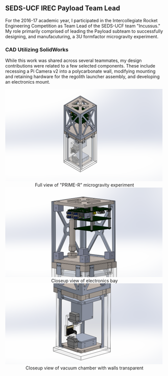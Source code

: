 ## SEDS-UCF IREC Payload Team Lead

For the 2016-17 academic year, I participated in the Intercollegiate Rocket Engineering Competition as Team Lead of the SEDS-UCF team "Incussus." My role primarily comprised of leading the Payload subteam to successfully designing, and manufacuturing, a 3U formfactor microgravity experiment. 

### CAD Utilizing SolidWorks

While this work was shared across several teammates, my design contributions were related to a few selected components. These include recessing a Pi Camera v2 into a polycarbonate wall, modifying mounting and retaining hardware for the regolith launcher assembly, and developing an electronics mount. 

<img src="images/prime_r_full_view.png?raw=true" width="500" />

<div align="center">Full view of "PRIME-R" microgravity experiment </div>

<img src="images/prime_r_electronics.png?raw=true" width="500" />

<div align="center">Closeup view of electronics bay </div>

<img src="images/prime_r_vaccum.png?raw=true" width="500" />

<div align="center">Closeup view of vacuum chamber with walls transparent </div>
